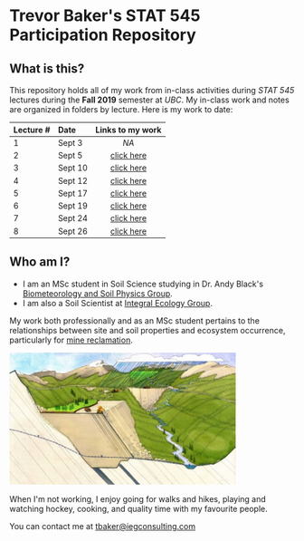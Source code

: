# Trevor Baker's STAT 545 Participation Repository

## What is this?

This repository holds all of my work from in-class activities during _STAT 545_ lectures during the __Fall 2019__ semester at _UBC_. My in-class work and notes are organized in folders by lecture. Here is my work to date:

| Lecture # |   Date   | Links to my work |
|-----------|:---------|:----------------:|
|     1     | Sept 3   | _NA_             |
|     2     | Sept 5   | [click here][1]  |
|     3     | Sept 10  | [click here][2]  |
|     4     | Sept 12  | [click here][3]  |
|     5     | Sept 17  | [click here][4]  |
|     6     | Sept 19  | [click here][5]  |
|     7     | Sept 24  | [click here][6]  |
|     8     | Sept 26  | [click here][7]  |

[1]: <https://github.com/trevor-baker/STAT545-participation/tree/master/Lectures/Lecture%2002%20-%20Sep%205>
[2]: <https://github.com/trevor-baker/STAT545-participation/tree/master/Lectures/Lecture%2003%20-%20Sep%2010>
[3]: <https://github.com/trevor-baker/STAT545-participation/tree/master/Lectures/Lecture%2004%20-%20Sep%2012>
[4]: <https://github.com/trevor-baker/STAT545-participation/tree/master/Lectures/Lecture%2005%20-%20Sep%2017>
[5]: <https://github.com/trevor-baker/STAT545-participation/tree/master/Lectures/Lecture%2006%20-%20Sep%2019>
[6]: <https://github.com/trevor-baker/STAT545-participation/tree/master/Lectures/Lecture%2007%20-%20Sep%2024>
[7]: <https://github.com/trevor-baker/STAT545-participation/tree/master/Lectures/Lecture%2008%20-%20Sep%2026>


## Who am I?

- I am an MSc student in Soil Science studying in Dr. Andy Black's [Biometeorology and Soil Physics Group](https://biomet.landfood.ubc.ca "My research group"). 
- I am also a Soil Scientist at [Integral Ecology Group](https://www.integralecologygroup.com/ "My company"). 

My work both professionally and as an MSc student pertains to the relationships between site and soil properties and ecosystem occurrence, particularly for [mine reclamation](https://www.integralecologygroup.com/projects/predicting-ecosystem-occurrence-for-mine-reclamation "My work").

<img src="https://github.com/trevor-baker/STAT545-participation/blob/master/Assignments/Assignment_01/README_files/Ecohydrology-and-mine-affected-landscapes.jfif" alt="Surface water balances in mine reclamation" width="400">

When I'm not working, I enjoy going for walks and hikes, playing and watching hockey, cooking, and quality time with my favourite people.

You can contact me at <tbaker@iegconsulting.com>







